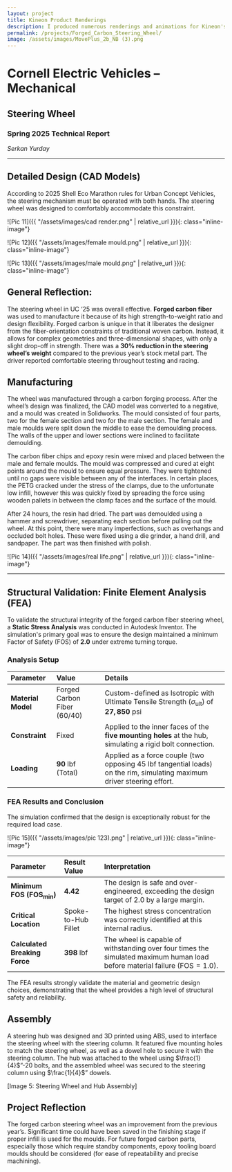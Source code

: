 ```yaml
---
layout: project
title: Kineon Product Renderings
description: I produced numerous renderings and animations for Kineon's MOVE+ 3.0 Red Light Therapy device.
permalink: /projects/Forged_Carbon_Steering_Wheel/
image: /assets/images/MovePlus_2b_NB (3).png
---
```


# Cornell Electric Vehicles – Mechanical

## Steering Wheel

### Spring 2025 Technical Report

*Serkan Yurday*

***

## Detailed Design (CAD Models)

According to 2025 Shell Eco Marathon rules for Urban Concept Vehicles, the steering mechanism must be operated with both hands. The steering wheel was designed to comfortably accommodate this constraint.

![Pic 11]({{ "/assets/images/cad render.png" | relative_url }}){: class="inline-image"}

![Pic 12]({{ "/assets/images/female mould.png" | relative_url }}){: class="inline-image"}

![Pic 13]({{ "/assets/images/male mould.png" | relative_url }}){: class="inline-image"}

## General Reflection:

The steering wheel in UC ‘25 was overall effective. **Forged carbon fiber** was used to manufacture it because of its high strength-to-weight ratio and design flexibility. Forged carbon is unique in that it liberates the designer from the fiber-orientation constraints of traditional woven carbon. Instead, it allows for complex geometries and three-dimensional shapes, with only a slight drop-off in strength. There was a **30% reduction in the steering wheel’s weight** compared to the previous year’s stock metal part. The driver reported comfortable steering throughout testing and racing.

## Manufacturing

The wheel was manufactured through a carbon forging process. After the wheel’s design was finalized, the CAD model was converted to a negative, and a mould was created in Solidworks. The mould consisted of four parts, two for the female section and two for the male section. The female and male moulds were split down the middle to ease the demoulding process. The walls of the upper and lower sections were inclined to facilitate demoulding.

The carbon fiber chips and epoxy resin were mixed and placed between the male and female moulds. The mould was compressed and cured at eight points around the mould to ensure equal pressure. They were tightened until no gaps were visible between any of the interfaces. In certain places, the PETG cracked under the stress of the clamps, due to the unfortunate low infill, however this was quickly fixed by spreading the force using wooden pallets in between the clamp faces and the surface of the mould.

After 24 hours, the resin had dried. The part was demoulded using a hammer and screwdriver, separating each section before pulling out the wheel. At this point, there were many imperfections, such as overhangs and occluded bolt holes. These were fixed using a die grinder, a hand drill, and sandpaper. The part was then finished with polish.

![Pic 14]({{ "/assets/images/real life.png" | relative_url }}){: class="inline-image"}

***

## Structural Validation: Finite Element Analysis (FEA)

To validate the structural integrity of the forged carbon fiber steering wheel, a **Static Stress Analysis** was conducted in Autodesk Inventor. The simulation's primary goal was to ensure the design maintained a minimum Factor of Safety ($\text{FOS}$) of **2.0** under extreme turning torque.

### **Analysis Setup**

| Parameter | Value | Details |
| :--- | :--- | :--- |
| **Material Model** | Forged Carbon Fiber (60/40) | Custom-defined as Isotropic with Ultimate Tensile Strength ($\sigma_{\text{ult}}$) of $\mathbf{27,850 \text{ psi}}$ |
| **Constraint** | Fixed | Applied to the inner faces of the **five mounting holes** at the hub, simulating a rigid bolt connection. |
| **Loading** | $\mathbf{90 \text{ lbf}}$ (Total) | Applied as a force couple (two opposing $45 \text{ lbf}$ tangential loads) on the rim, simulating maximum driver steering effort. |

### **FEA Results and Conclusion**

The simulation confirmed that the design is exceptionally robust for the required load case.

![Pic 15]({{ "/assets/images/pic 123).png" | relative_url }}){: class="inline-image"}

| Parameter | Result Value | Interpretation |
| :--- | :--- | :--- |
| **Minimum FOS ($\text{FOS}_{\min}$)** | $\mathbf{4.42}$ | The design is safe and over-engineered, exceeding the design target of $2.0$ by a large margin. |
| **Critical Location** | Spoke-to-Hub Fillet | The highest stress concentration was correctly identified at this internal radius. |
| **Calculated Breaking Force** | $\mathbf{398 \text{ lbf}}$ | The wheel is capable of withstanding over four times the simulated maximum human load before material failure ($\text{FOS} = 1.0$). |

The FEA results strongly validate the material and geometric design choices, demonstrating that the wheel provides a high level of structural safety and reliability.

## Assembly

A steering hub was designed and 3D printed using ABS, used to interface the steering wheel with the steering column. It featured five mounting holes to match the steering wheel, as well as a dowel hole to secure it with the steering column. The hub was attached to the wheel using $\frac{1}{4}$”-20 bolts, and the assembled wheel was secured to the steering column using $\frac{1}{4}$” dowels.

[Image 5: Steering Wheel and Hub Assembly]

## Project Reflection

The forged carbon steering wheel was an improvement from the previous year’s. Significant time could have been saved in the finishing stage if proper infill is used for the moulds. For future forged carbon parts, especially those which require standby components, epoxy tooling board moulds should be considered (for ease of repeatability and precise machining).
```eof